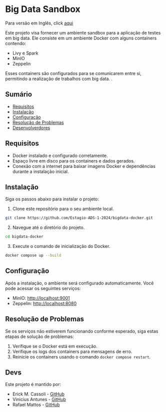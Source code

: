 # Big Data Sandbox

Para versão em Inglês, click [aqui](../README.md)

Este projeto visa fornecer um ambiente sandbox para a aplicação de testes em big data. Ele consiste em um ambiente Docker com alguns containers contendo:

- Livy e Spark
- MinIO
- Zeppelin

Esses containers são configurados para se comunicarem entre si, permitindo a realização de trabalhos com big data.
.

## Sumário

- [Requisitos](#requisitos)
- [Instalação](#instalação)
- [Configuração](#configuração)
- [Resolução de Problemas](#resolução-de-problemas)
- [Desenvolverdores](#devs)

## Requisitos

- Docker instalado e configurado corretamente.
- Espaço livre em disco para os containers e dados gerados.
- Conexão com a internet para baixar imagens Docker e dependências durante a instalação inicial.

## Instalação

Siga os passos abaixo para instalar o projeto:

1. Clone este repositório para o seu ambiente local.

```bash
git clone https://github.com/Estagio-ADS-1-2024/bigdata-docker.git
```

2. Navegue até o diretório do projeto.

```bash
cd bigdata-docker
```

3. Execute o comando de inicialização do Docker.

```bash
docker compose up --build
```

## Configuração

Após a instalação, o ambiente será configurado automaticamente. Você pode acessar os seguintes serviços:

- MinIO: [http://localhost:9001](http://localhost:9000)
- Zeppelin: [http://localhost:8080](http://localhost:8080)

## Resolução de Problemas

Se os serviços não estiverem funcionando conforme esperado, siga estas etapas de solução de problemas:

1. Verifique se o Docker está em execução.
2. Verifique os logs dos containers para mensagens de erro.
3. Reinicie os containers usando o comando `docker compose restart`.

## Devs

Este projeto é mantido por:

- Erick M. Cassoli - [GitHub](https://github.com/ErickCassoli)
- Vinicius Antunes - [GitHub](https://github.com/viniciusantunes26)
- Rafael Mattos - [GitHub](https://github.com/RafaMattss)
